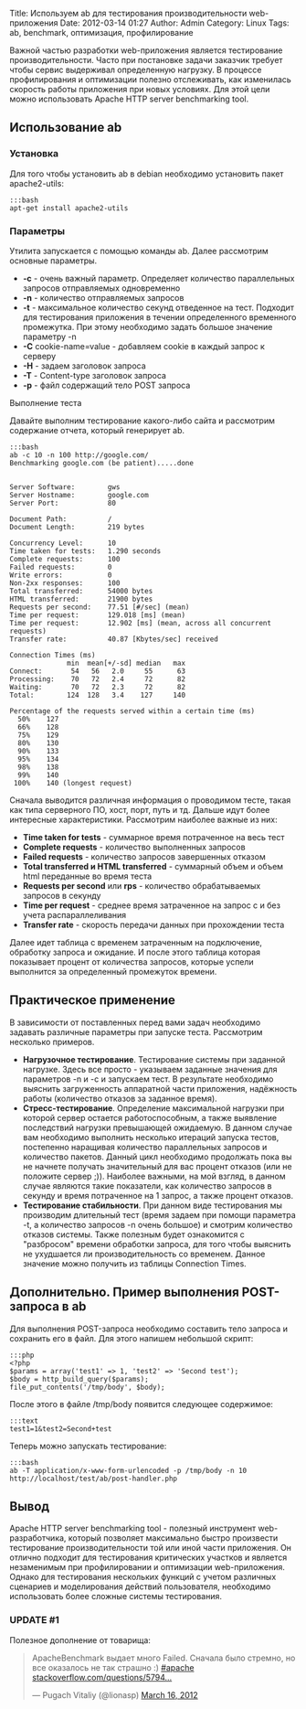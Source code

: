 Title: Используем ab для тестирования производительности web-приложения
Date: 2012-03-14 01:27
Author: Admin
Category: Linux
Tags: ab, benchmark, оптимизация, профилирование

Важной частью разработки web-приложения является тестирование
производительности. Часто при постановке задачи заказчик требует чтобы
сервис выдерживал определенную нагрузку. В процессе профилирования и
оптимизации полезно отслеживать, как изменилась скорость работы
приложения при новых условиях. Для этой цели можно использовать Apache
HTTP server benchmarking tool.

Использование ab
----------------

### Установка

Для того чтобы установить ab в debian необходимо установить пакет
apache2-utils:

    :::bash
    apt-get install apache2-utils

### Параметры

Утилита запускается с помощью команды ab. Далее рассмотрим основные
параметры.

-   **-c** - очень важный параметр. Определяет количество параллельных
    запросов отправляемых одновременно
-   **-n** - количество отправляемых запросов
-   **-t** - максимальное количество секунд отведенное на тест. Подходит
    для тестирования приложения в течении определенного временного
    промежутка. При этому необходимо задать большое значение параметру
    -n
-   **-C** cookie-name=value - добавляем cookie в каждый запрос к
    серверу
-   **-H** - задаем заголовок запроса
-   **-T** - Content-type заголовок запроса
-   **-p** - файл содержащий тело POST запроса

Выполнение теста

Давайте выполним тестирование какого-либо сайта и рассмотрим содержание
отчета, который генерирует ab.

    :::bash
    ab -c 10 -n 100 http://google.com/
    Benchmarking google.com (be patient).....done


    Server Software:        gws
    Server Hostname:        google.com
    Server Port:            80

    Document Path:          /
    Document Length:        219 bytes

    Concurrency Level:      10
    Time taken for tests:   1.290 seconds
    Complete requests:      100
    Failed requests:        0
    Write errors:           0
    Non-2xx responses:      100
    Total transferred:      54000 bytes
    HTML transferred:       21900 bytes
    Requests per second:    77.51 [#/sec] (mean)
    Time per request:       129.018 [ms] (mean)
    Time per request:       12.902 [ms] (mean, across all concurrent requests)
    Transfer rate:          40.87 [Kbytes/sec] received

    Connection Times (ms)
                  min  mean[+/-sd] median   max
    Connect:       54   56   2.0     55      63
    Processing:    70   72   2.4     72      82
    Waiting:       70   72   2.3     72      82
    Total:        124  128   3.4    127     140

    Percentage of the requests served within a certain time (ms)
      50%    127
      66%    128
      75%    129
      80%    130
      90%    133
      95%    134
      98%    138
      99%    140
     100%    140 (longest request)

Сначала выводится различная информация о проводимом тесте, такая как
типа серверного ПО, хост, порт, путь и тд. Дальше идут более интересные
характеристики. Рассмотрим наиболее важные из них:

-   **Time taken for tests** - суммарное время потраченное на весь тест
-   **Complete requests** - количество выполненных запросов
-   **Failed requests** - количество запросов завершенных отказом
-   **Total transferred и HTML transferred** - суммарный объем и объем
    html переданные во время теста
-   **Requests per second** или **rps** - количество обрабатываемых
    запросов в секунду
-   **Time per request** - среднее время затраченное на запрос с и без
    учета распараллеливания
-   **Transfer rate** - скорость передачи данных при прохождении теста

Далее идет таблица с временем затраченным на подключение, обработку
запроса и ожидание. И после этого таблица которая показывает процент от
количества запросов, которые успели выполнится за определенный
промежуток времени.

Практическое применение
-----------------------

В зависимости от поставленных перед вами задач необходимо задавать
различные параметры при запуске теста. Рассмотрим несколько примеров.

-   **Нагрузочное тестирование**. Тестирование системы при заданной
    нагрузке. Здесь все просто - указываем заданные значения для
    параметров -n и -c и запускаем тест. В результате необходимо
    выяснить загруженность аппаратной части приложения, надёжность
    работы (количество отказов за заданное время).
-   **Стресс-тестирование**. Определение максимальной нагрузки при
    которой сервер остается работоспособным, а также выявление
    последствий нагрузки превышающей ожидаемую. В данном случае вам
    необходимо выполнить несколько итераций запуска тестов, постепенно
    наращивая количество параллельных запросов и количество пакетов.
    Данный цикл необходимо продолжать пока вы не начнете получать
    значительный для вас процент отказов (или не положите сервер ;)).
    Наиболее важными, на мой взгляд, в данном случае являются такие
    показатели, как количество запросов в секунду и время потраченное на
    1 запрос, а также процент отказов.
-   **Тестирование стабильности**. При данном виде тестирования мы
    производим длительный тест (время задаем при помощи параметра -t, а
    количество запросов -n очень большое) и смотрим количество отказов
    системы. Также полезным будет ознакомится с "разбросом" времени
    обработки запроса, для того чтобы выяснить не ухудшается ли
    производительность со временем. Данное значение можно получить из
    таблицы Connection Times.

Дополнительно. Пример выполнения POST-запроса в ab
--------------------------------------------------

Для выполнения POST-запроса необходимо составить тело запроса и
сохранить его в файл. Для этого напишем небольшой скрипт:

    :::php
    <?php
    $params = array('test1' => 1, 'test2' => 'Second test');
    $body = http_build_query($params);
    file_put_contents('/tmp/body', $body);

После этого в файле /tmp/body появится следующее содержимое:

    :::text
    test1=1&test2=Second+test

Теперь можно запускать тестирование:

    :::bash
    ab -T application/x-www-form-urlencoded -p /tmp/body -n 10 http://localhost/test/ab/post-handler.php

Вывод
-----

Apache HTTP server benchmarking tool - полезный инструмент
web-разработчика, который позволяет максимально быстро произвести
тестирование производительности той или иной части приложения. Он
отлично подходит для тестирования критических участков и является
незаменимым при профилировании и оптимизации web-приложения. Однако для
тестирования нескольких функций с учетом различных сценариев и
моделирования действий пользователя, необходимо использовать более
сложные системы тестирования.

### UPDATE \#1

Полезное дополнение от товарища:

> ApacheBenchmark выдает много Failed. Сначала было стремно, но все
> оказалось не так страшно :) [\#apache][]
> [stackoverflow.com/questions/5794…][]
>
> — Pugach Vitaliy (@lionasp) [March 16, 2012][]

  [\#apache]: https://twitter.com/search/%2523apache
  [stackoverflow.com/questions/5794…]: http://t.co/tZSKksDl
    "http://stackoverflow.com/questions/579450/load-testing-with-ab-fake-failed-requests-length"
  [March 16, 2012]: https://twitter.com/lionasp/status/180726351786020865
